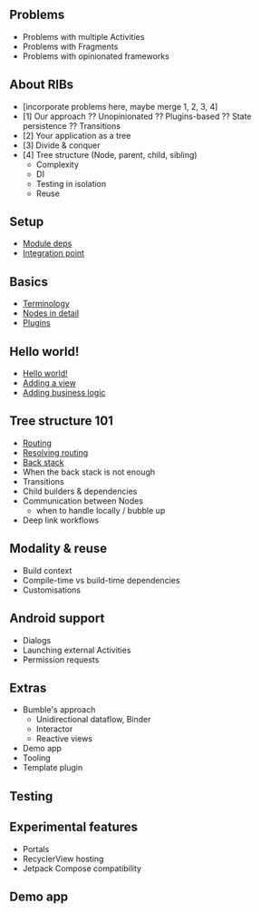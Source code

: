 ## Problems

- Problems with multiple Activities
- Problems with Fragments
- Problems with opinionated frameworks

## About RIBs
- [incorporate problems here, maybe merge 1, 2, 3, 4]
- [1] Our approach
        ?? Unopinionated
        ?? Plugins-based
        ?? State persistence
        ?? Transitions
- [2] Your application as a tree 
- [3] Divide & conquer
- [4] Tree structure (Node, parent, child, sibling)
  - Complexity
  - DI
  - Testing in isolation
  - Reuse

## Setup

- [Module deps](setup/deps.md)
- [Integration point](setup/integrationpoint.md)

## Basics
- [Terminology](basics/terminology.md)
- [Nodes in detail](basics/nodes.md)
- [Plugins](basics/plugins.md)

## Hello world!
- [Hello world!](helloworld/hello-world.md)
- [Adding a view](helloworld/view.md)
- [Adding business logic](helloworld/business-logic.md)

## Tree structure 101

- [Routing](routing/routing.md)
- [Resolving routing](routing/resolving-routing.md)
- [Back stack](routing/back-stack.md)
- When the back stack is not enough
- Transitions
- Child builders & dependencies
- Communication between Nodes
    - when to handle locally / bubble up
- Deep link workflows

## Modality & reuse
- Build context
- Compile-time vs build-time dependencies
- Customisations

## Android support

- Dialogs
- Launching external Activities
- Permission requests

## Extras
- Bumble's approach
    - Unidirectional dataflow, Binder
    - Interactor
    - Reactive views
- Demo app
- Tooling
- Template plugin

## Testing

## Experimental features

- Portals
- RecyclerView hosting
- Jetpack Compose compatibility

## Demo app
